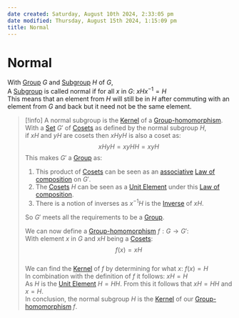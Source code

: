 ```yaml
---  
date created: Saturday, August 10th 2024, 2:33:05 pm  
date modified: Thursday, August 15th 2024, 1:15:09 pm  
title: Normal  
---  
```

# Normal  
With [Group](./Group.md) $G$ and [Subgroup](./Subgroup.md) $H$ of $G$,  
A [Subgroup](./Subgroup.md) is called normal if for all $x$ in $G$: $xHx^{-1}=H$  
This means that an element from $H$ will still be in $H$ after commuting with an element from $G$ and back but it need not be the same element.  
  
> [!info] A normal subgroup is the [Kernel](./Morphism/Kernel.md) of a [Group-homomorphism](./Morphism/Group-homomorphism.md).  
> With a [Set](../Sets/Set.md) $G'$ of [Cosets](./Coset.md) as defined by the normal subgroup $H$,  
> if $xH$ and $yH$ are cosets then $xHyH$ is also a coset as:  
> $$xHyH = xyHH=xyH$$ This makes $G'$ a [Group](./Group.md) as:  
> 1. This product of [Cosets](./Coset.md) can be seen as an [associative](../Associativity.md) [Law of composition](../Law20of20composition.md) on $G'$.  
> 2. The [Cosets](./Coset.md) $H$ can be seen as a [Unit Element](../Unit20Element.md) under this [Law of composition](../Law20of20composition.md).  
> 3. There is a notion of inverses as $x^{-1}H$ is the [Inverse](../Inverse.md) of $xH$.  
>   
> So $G'$ meets all the requirements to be a [Group](./Group.md).  
>  
>We can now define a [Group-homomorphism](./Morphism/Group-homomorphism.md) $f: G \rightarrow G'$:  
>With element $x$ in $G$ and $xH$ being a [Cosets](./Coset.md): $$f(x)=xH$$  
>We can find the [Kernel](./Morphism/Kernel.md) of $f$ by determining for what $x$: $f(x)=H$  
>In combination with the definition of $f$ it follows: $xH=H$  
>As $H$ is the [Unit Element](../Unit20Element.md) $H=HH$. From this it follows that $xH=HH$ and $x=H$.  
>In conclusion, the normal subgroup $H$ is the [Kernel](./Morphism/Kernel.md) of our [Group-homomorphism](./Morphism/Group-homomorphism.md) $f$.  
  
